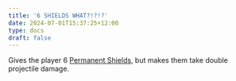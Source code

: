 ```yaml
---
title: '6 SHIELDS WHAT?!?!?'
date: 2024-07-01T15:37:25+12:00
type: docs
draft: false
---
```


Gives the player 6 [Permanent Shields](https://noita.wiki.gg/wiki/Permanent_Shield), but makes them take double projectile damage.
